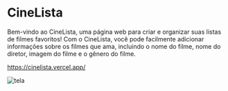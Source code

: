 # CineLista

Bem-vindo ao CineLista, uma página web para criar e organizar suas listas de filmes favoritos! Com o CineLista, você pode facilmente adicionar informações sobre os filmes que ama, incluindo o nome do filme, nome do diretor, imagem do filme e o gênero do filme.

https://cinelista.vercel.app/

![tela](https://github.com/IsaqueA/cinelista/assets/62123235/e94ea47c-43d8-4b99-af6f-2b13c47755d6)
